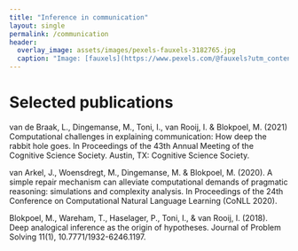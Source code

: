 ```yaml
---
title: "Inference in communication"
layout: single
permalink: /communication
header:
  overlay_image: assets/images/pexels-fauxels-3182765.jpg
  caption: "Image: [fauxels](https://www.pexels.com/@fauxels?utm_content=attributionCopyText&utm_medium=referral&utm_source=pexels)"
---
```


# Selected publications

van de Braak, L., Dingemanse, M., Toni, I., van Rooij, I. & Blokpoel, M. (2021) Computational challenges in explaining communication: How deep the rabbit hole goes. In Proceedings of the 43th Annual Meeting of the Cognitive Science Society. Austin, TX: Cognitive Science Society.

van Arkel, J., Woensdregt, M., Dingemanse, M. & Blokpoel, M. (2020). A simple repair mechanism can alleviate computational demands of pragmatic reasoning: simulations and complexity analysis. In Proceedings of the 24th Conference on Computational Natural Language Learning (CoNLL 2020).

<div data-badge-popover="right" data-badge-type="donut" data-doi="10.7771/1932-6246.1197 " data-hide-no-mentions="true" data-hide-less-than="10" class="altmetric-embed" style="float: right;"></div>

Blokpoel, M., Wareham, T., Haselager, P., Toni, I., & van Rooij, I. (2018). Deep analogical inference as the origin of hypotheses. Journal of Problem Solving 11(1), 10.7771/1932-6246.1197.
